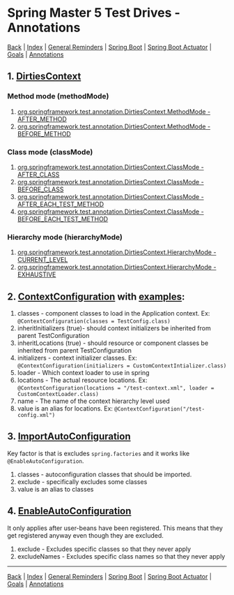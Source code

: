 # Spring Master 5 Test Drives - Annotations

[Back](../index.md) | [Index](./index.md) | [General Reminders](./Reminders.md) | [Spring Boot](./SpringBoot.md) | [Spring Boot Actuator](./SpringBootActuator.md) | [Goals](./Goals.md)  | [Annotations](./Annotations.md)

## 1. [DirtiesContext](https://docs.spring.io/spring-framework/docs/current/javadoc-api/org/springframework/test/annotation/DirtiesContext.html)


### Method mode (methodMode)

1. [org.springframework.test.annotation.DirtiesContext.MethodMode - AFTER_METHOD](https://docs.spring.io/spring-framework/docs/current/javadoc-api/org/springframework/test/annotation/DirtiesContext.MethodMode.html#AFTER_METHOD)
2. [org.springframework.test.annotation.DirtiesContext.MethodMode - BEFORE_METHOD](https://docs.spring.io/spring-framework/docs/current/javadoc-api/org/springframework/test/annotation/DirtiesContext.MethodMode.html#BEFORE_METHOD)

### Class mode (classMode)

1. [org.springframework.test.annotation.DirtiesContext.ClassMode - AFTER_CLASS](https://docs.spring.io/spring-framework/docs/current/javadoc-api/org/springframework/test/annotation/DirtiesContext.ClassMode.html#AFTER_CLASS)
2. [org.springframework.test.annotation.DirtiesContext.ClassMode - BEFORE_CLASS](https://docs.spring.io/spring-framework/docs/current/javadoc-api/org/springframework/test/annotation/DirtiesContext.ClassMode.html#BEFORE_CLASS)
3. [org.springframework.test.annotation.DirtiesContext.ClassMode - AFTER_EACH_TEST_METHOD](https://docs.spring.io/spring-framework/docs/current/javadoc-api/org/springframework/test/annotation/DirtiesContext.ClassMode.html#AFTER_EACH_TEST_METHOD)
4. [org.springframework.test.annotation.DirtiesContext.ClassMode - BEFORE_EACH_TEST_METHOD](https://docs.spring.io/spring-framework/docs/current/javadoc-api/org/springframework/test/annotation/DirtiesContext.ClassMode.html#BEFORE_EACH_TEST_METHOD)

### Hierarchy mode (hierarchyMode)

1. [org.springframework.test.annotation.DirtiesContext.HierarchyMode - CURRENT_LEVEL](https://docs.spring.io/spring-framework/docs/current/javadoc-api/org/springframework/test/annotation/DirtiesContext.HierarchyMode.html#CURRENT_LEVEL)
2. [org.springframework.test.annotation.DirtiesContext.HierarchyMode - EXHAUSTIVE](https://docs.spring.io/spring-framework/docs/current/javadoc-api/org/springframework/test/annotation/DirtiesContext.HierarchyMode.html#EXHAUSTIVE)

## 2. [ContextConfiguration](https://docs.spring.io/spring-framework/docs/current/javadoc-api/org/springframework/test/context/ContextConfiguration.html) with [examples](https://docs.spring.io/spring-framework/docs/current/reference/html/testing.html#spring-testing-annotation-contextconfiguration):

1. classes - component classes to load in the Application context. Ex: `@ContextConfiguration(classes = TestConfig.class)`
2. inheritInitializers (true)- should context initializers be inherited from parent TestConfiguration
3. inheritLocations (true) - should resource or component classes be inherited from parent TestConfiguration
4. initializers - context initializer classes. Ex: `@ContextConfiguration(initializers = CustomContextIntializer.class)`
5. loader - Which context loader to use in spring
6. locations - The actual resource locations. Ex: `@ContextConfiguration(locations = "/test-context.xml", loader = CustomContextLoader.class)`
7. name - The name of the context hierarchy level used
8. value is an alias for locations. Ex: `@ContextConfiguration("/test-config.xml")`

## 3. [ImportAutoConfiguration](https://docs.spring.io/spring-boot/docs/current/api/org/springframework/boot/autoconfigure/ImportAutoConfiguration.html)

Key factor is that is excludes `spring.factories` and it works like `@EnableAutoConfiguration`.

1. classes - autoconfiguration classes that should be imported.
2. exclude - specifically excludes some classes
3. value is an alias to classes

## 4. [EnableAutoConfiguration](https://docs.spring.io/spring-boot/docs/current/api/org/springframework/boot/autoconfigure/EnableAutoConfiguration.html)

It only applies after user-beans have been registered. This means that they get registered anyway even though they are excluded.

1. exclude - Excludes specific classes so that they never apply
2. excludeNames - Excludes specific class names so that they never apply


---

[Back](../index.md) | [Index](./index.md) | [General Reminders](./Reminders.md) | [Spring Boot](./SpringBoot.md) | [Spring Boot Actuator](./SpringBootActuator.md) | [Goals](./Goals.md)  | [Annotations](./Annotations.md)
